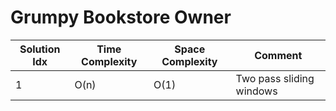 # Grumpy Bookstore Owner

| Solution Idx | Time Complexity | Space Complexity | Comment                  |
| ------------ | --------------- | ---------------- | ------------------------ |
| 1            | O(n)            | O(1)             | Two pass sliding windows |
